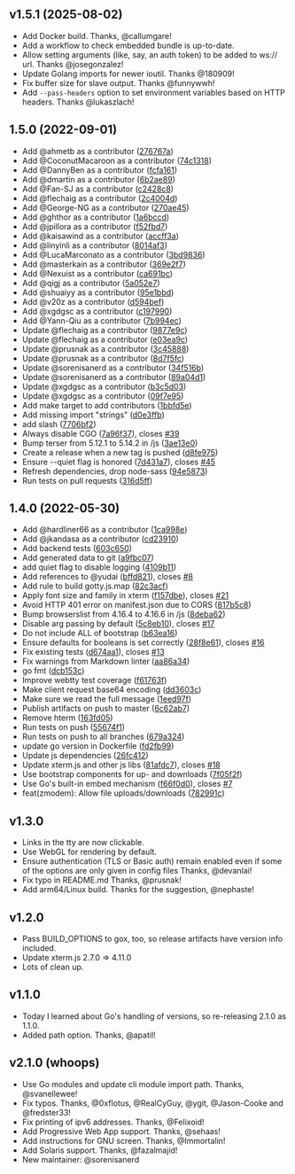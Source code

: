##  v1.5.1 (2025-08-02)

* Add Docker build. Thanks, @callumgare!
* Add a workflow to check embedded bundle is up-to-date.
* Allow setting arguments (like, say, an auth token) to be added to ws:// url. Thanks @josegonzalez!
* Update Golang imports for newer ioutil. Thanks @180909!
* Fix buffer size for slave output. Thanks @funnywwh!
* Add `--pass-headers` option to set environment variables based on HTTP headers. Thanks @lukaszlach!

## 1.5.0 (2022-09-01)

* Add @ahmetb as a contributor ([276767a](https://github.com/sorenisanerd/gotty/commit/276767a))
* Add @CoconutMacaroon as a contributor ([74c1318](https://github.com/sorenisanerd/gotty/commit/74c1318))
* Add @DannyBen as a contributor ([fcfa161](https://github.com/sorenisanerd/gotty/commit/fcfa161))
* Add @dmartin as a contributor ([6b2ae89](https://github.com/sorenisanerd/gotty/commit/6b2ae89))
* Add @Fan-SJ as a contributor ([c2428c8](https://github.com/sorenisanerd/gotty/commit/c2428c8))
* Add @flechaig as a contributor ([2c4004d](https://github.com/sorenisanerd/gotty/commit/2c4004d))
* Add @George-NG as a contributor ([270ae45](https://github.com/sorenisanerd/gotty/commit/270ae45))
* Add @ghthor as a contributor ([1a6bccd](https://github.com/sorenisanerd/gotty/commit/1a6bccd))
* Add @jpillora as a contributor ([f52fbd7](https://github.com/sorenisanerd/gotty/commit/f52fbd7))
* Add @kaisawind as a contributor ([accff3a](https://github.com/sorenisanerd/gotty/commit/accff3a))
* Add @linyinli as a contributor ([8014af3](https://github.com/sorenisanerd/gotty/commit/8014af3))
* Add @LucaMarconato as a contributor ([3bd9836](https://github.com/sorenisanerd/gotty/commit/3bd9836))
* Add @masterkain as a contributor ([369e2f7](https://github.com/sorenisanerd/gotty/commit/369e2f7))
* Add @Nexuist as a contributor ([ca691bc](https://github.com/sorenisanerd/gotty/commit/ca691bc))
* Add @qigj as a contributor ([5a052e7](https://github.com/sorenisanerd/gotty/commit/5a052e7))
* Add @shuaiyy as a contributor ([95e1bbd](https://github.com/sorenisanerd/gotty/commit/95e1bbd))
* Add @v20z as a contributor ([d594bef](https://github.com/sorenisanerd/gotty/commit/d594bef))
* Add @xgdgsc as a contributor ([c197990](https://github.com/sorenisanerd/gotty/commit/c197990))
* Add @Yann-Qiu as a contributor ([7b994ec](https://github.com/sorenisanerd/gotty/commit/7b994ec))
* Update @flechaig as a contributor ([9877e9c](https://github.com/sorenisanerd/gotty/commit/9877e9c))
* Update @flechaig as a contributor ([e03ea9c](https://github.com/sorenisanerd/gotty/commit/e03ea9c))
* Update @prusnak as a contributor ([3c45888](https://github.com/sorenisanerd/gotty/commit/3c45888))
* Update @prusnak as a contributor ([8d7f5fc](https://github.com/sorenisanerd/gotty/commit/8d7f5fc))
* Update @sorenisanerd as a contributor ([34f516b](https://github.com/sorenisanerd/gotty/commit/34f516b))
* Update @sorenisanerd as a contributor ([89a04d1](https://github.com/sorenisanerd/gotty/commit/89a04d1))
* Update @xgdgsc as a contributor ([b3c5d03](https://github.com/sorenisanerd/gotty/commit/b3c5d03))
* Update @xgdgsc as a contributor ([09f7e95](https://github.com/sorenisanerd/gotty/commit/09f7e95))
* Add make target to add contributors ([1bbfd5e](https://github.com/sorenisanerd/gotty/commit/1bbfd5e))
* Add missing import "strings" ([d0e3ffb](https://github.com/sorenisanerd/gotty/commit/d0e3ffb))
* add slash ([7706bf2](https://github.com/sorenisanerd/gotty/commit/7706bf2))
* Always disable CGO ([7a96f37](https://github.com/sorenisanerd/gotty/commit/7a96f37)), closes [#39](https://github.com/sorenisanerd/gotty/issues/39)
* Bump terser from 5.12.1 to 5.14.2 in /js ([3ae13e0](https://github.com/sorenisanerd/gotty/commit/3ae13e0))
* Create a release when a new tag is pushed ([d8fe975](https://github.com/sorenisanerd/gotty/commit/d8fe975))
* Ensure --quiet flag is honored ([7d431a7](https://github.com/sorenisanerd/gotty/commit/7d431a7)), closes [#45](https://github.com/sorenisanerd/gotty/issues/45)
* Refresh dependencies, drop node-sass ([94e5873](https://github.com/sorenisanerd/gotty/commit/94e5873))
* Run tests on pull requests ([316d5ff](https://github.com/sorenisanerd/gotty/commit/316d5ff))


## 1.4.0 (2022-05-30)

*  Add @hardliner66 as a contributor ([1ca998e](https://github.com/sorenisanerd/gotty/commit/1ca998e))
*  Add @jkandasa as a contributor ([cd23910](https://github.com/sorenisanerd/gotty/commit/cd23910))
* Add backend tests ([603c650](https://github.com/sorenisanerd/gotty/commit/603c650))
* Add generated data to git ([a9fbc07](https://github.com/sorenisanerd/gotty/commit/a9fbc07))
* add quiet flag to disable logging ([4109b11](https://github.com/sorenisanerd/gotty/commit/4109b11))
* Add references to @yudai ([bffd821](https://github.com/sorenisanerd/gotty/commit/bffd821)), closes [#8](https://github.com/sorenisanerd/gotty/issues/8)
* Add rule to build gotty.js.map ([82c3acf](https://github.com/sorenisanerd/gotty/commit/82c3acf))
* Apply font size and family in xterm ([f157dbe](https://github.com/sorenisanerd/gotty/commit/f157dbe)), closes [#21](https://github.com/sorenisanerd/gotty/issues/21)
* Avoid HTTP 401 error on manifest.json due to CORS ([817b5c8](https://github.com/sorenisanerd/gotty/commit/817b5c8))
* Bump browserslist from 4.16.4 to 4.16.6 in /js ([8deba62](https://github.com/sorenisanerd/gotty/commit/8deba62))
* Disable arg passing by default ([5c8eb10](https://github.com/sorenisanerd/gotty/commit/5c8eb10)), closes [#17](https://github.com/sorenisanerd/gotty/issues/17)
* Do not include ALL of bootstrap ([b63ea16](https://github.com/sorenisanerd/gotty/commit/b63ea16))
* Ensure defaults for booleans is set correctly ([28f8e61](https://github.com/sorenisanerd/gotty/commit/28f8e61)), closes [#16](https://github.com/sorenisanerd/gotty/issues/16)
* Fix existing tests ([d674aa1](https://github.com/sorenisanerd/gotty/commit/d674aa1)), closes [#13](https://github.com/sorenisanerd/gotty/issues/13)
* Fix warnings from Markdown linter ([aa86a34](https://github.com/sorenisanerd/gotty/commit/aa86a34))
* go fmt ([dcb153c](https://github.com/sorenisanerd/gotty/commit/dcb153c))
* Improve webtty test coverage ([f61763f](https://github.com/sorenisanerd/gotty/commit/f61763f))
* Make client request base64 encoding ([dd3603c](https://github.com/sorenisanerd/gotty/commit/dd3603c))
* Make sure we read the full message ([1eed97f](https://github.com/sorenisanerd/gotty/commit/1eed97f))
* Publish artifacts on push to master ([6c62ab7](https://github.com/sorenisanerd/gotty/commit/6c62ab7))
* Remove hterm ([163fd05](https://github.com/sorenisanerd/gotty/commit/163fd05))
* Run tests on push ([55674f1](https://github.com/sorenisanerd/gotty/commit/55674f1))
* Run tests on push to all branches ([679a324](https://github.com/sorenisanerd/gotty/commit/679a324))
* update go version in Dockerfile ([fd2fb99](https://github.com/sorenisanerd/gotty/commit/fd2fb99))
* Update js dependencies ([26fc412](https://github.com/sorenisanerd/gotty/commit/26fc412))
* Update xterm.js and other js libs ([81afdc7](https://github.com/sorenisanerd/gotty/commit/81afdc7)), closes [#18](https://github.com/sorenisanerd/gotty/issues/18)
* Use bootstrap components for up- and downloads ([7f05f2f](https://github.com/sorenisanerd/gotty/commit/7f05f2f))
* Use Go's built-in embed mechanism ([f66f0d0](https://github.com/sorenisanerd/gotty/commit/f66f0d0)), closes [#7](https://github.com/sorenisanerd/gotty/issues/7)
* feat(zmodem): Allow file uploads/downloads ([782991c](https://github.com/sorenisanerd/gotty/commit/782991c))



## v1.3.0

* Links in the tty are now clickable.
* Use WebGL for rendering by default.
* Ensure authentication (TLS or Basic auth) remain enabled even if some of the options are only given in config files Thanks, @devanlai!
* Fix typo in README.md Thanks, @prusnak!
* Add arm64/Linux build. Thanks for the suggestion, @nephaste!

## v1.2.0

* Pass BUILD\_OPTIONS to gox, too, so release artifacts have version info included.
* Update xterm.js 2.7.0 => 4.11.0
* Lots of clean up.

## v1.1.0

* Today I learned about Go's handling of versions, so re-releasing 2.1.0 as 1.1.0.
* Added path option. Thanks, @apatil!

## v2.1.0 (whoops)

* Use Go modules and update cli module import path. Thanks, @svanellewee!
* Fix typos. Thanks, @0xflotus, @RealCyGuy, @ygit, @Jason-Cooke and @fredster33!
* Fix printing of ipv6 addresses. Thanks, @Felixoid!
* Add Progressive Web App support. Thanks, @sehaas!
* Add instructions for GNU screen. Thanks, @Immortalin!
* Add Solaris support. Thanks, @fazalmajid!
* New maintainer: @sorenisanerd
